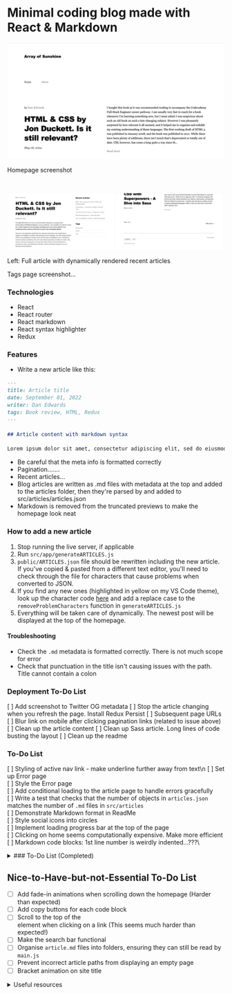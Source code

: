 # Minimal coding blog made with React & Markdown

<img src="./static/Homepage.png" alt="Homepage screenshot" />
<p>Homepage screenshot</p>
<br />
<p>
<img width="49%" src="./static/Tags_&_recent_articles.png" alt="Tags & recent articles screenshot" />
<img width="49%" src="./static/Pagination.png" alt="Footer & pagination screenshot" />
</p>
<p>Left: Full article with dynamically rendered recent articles</p>

Tags page screenshot...

### Technologies

- React
- React router
- React markdown
- React syntax highlighter
- Redux

### Features

- Write a new article like this:

```markdown
---
title: Article title
date: September 01, 2022
writer: Dan Edwards
tags: Book review, HTML, Redux
---

## Article content with markdown syntax

Lorem ipsum dolor sit amet, consectetur adipiscing elit, sed do eiusmod tempor incididunt ut labore et dolore magna aliqua. Ut enim ad minim veniam, quis nostrud exercitation ullamco laboris nisi ut aliquip ex ea commodo consequat. Duis aute irure dolor in reprehenderit in voluptate velit esse cillum dolore eu fugiat nulla pariatur. Excepteur sint occaecat cupidatat non proident, sunt in culpa qui officia deserunt mollit anim id est laborum...
```

- Be careful that the meta info is formatted correctly
- Pagination.......
- Recent articles...
- Blog articles are written as .md files with metadata at the top and added to the articles folder, then they're parsed by and added to src/articles/articles.json
- Markdown is removed from the truncated previews to make the homepage look neat

### How to add a new article

1. Stop running the live server, if applicable
2. Run `src/app/generateARTICLES.js`
3. `public/ARTICLES.json` file should be rewritten including the new article. If you've copied & pasted from a different text editor, you'll need to check through the file for characters that cause problems when converted to JSON.
4. If you find any new ones (highlighted in yellow on my VS Code theme), look up the character code [here](https://www.babelstone.co.uk/Unicode/whatisit.html) and add a replace case to the `removeProblemCharacters` function in `generateARTICLES.js`
5. Everything will be taken care of dynamically. The newest post will be displayed at the top of the homepage.

#### Troubleshooting

- Check the `.md` metadata is formatted correctly. There is not much scope for error
- Check that punctuation in the title isn't causing issues with the path. Title cannot contain a colon

### Deployment To-Do List

[ ] Add screenshot to Twitter OG metadata
[ ] Stop the article changing when you refresh the page. Install Redux Persist
[ ] Subsequent page URLs
[ ] Blur link on mobile after clicking pagination links (related to issue above)
[ ] Clean up the article content
[ ] Clean up Sass article. Long lines of code busting the layout
[ ] Clean up the readme

### To-Do List

[ ] Styling of active nav link - make underline further away from text\n
[ ] Set up Error page\
[ ] Style the Error page\
[ ] Add conditional loading to the article page to handle errors gracefully\
[ ] Write a test that checks that the number of objects in `articles.json` matches the number of `.md` files in `src/articles`\
[ ] Demonstrate Markdown format in ReadMe\
[ ] Style social icons into circles\
[ ] Implement loading progress bar at the top of the page\
[ ] Clicking on home seems computationally expensive. Make more efficient\
[ ] Markdown code blocks: 1st line number is weirdly indented...???\

<details closed>
<summary>
### To-Do List (Completed)

</summary> <br />
- [x] Make the site responsive
- [x] Nest the sass so it's neat
- [x] Add screenshot to ReadMe
- [x] Remove more characters from article slugs:
      `book-review-%7C-clean-code`
- [x] Fix about page styling
- [x] Replace the word 'author' with 'writer' everywhere for consistency
- [x] Make FilterTermPage h1 say: 'Articles by' for writers, and 'Articles tagged:' for tags
- [x] Rename TagPage FilterTermPage
- [x] Turn each writer into a page of previews by that writer
- [x] Handle edge cases for NextPrev articles. (Articles now go round in a circle. If you view the first article, the 'previous' article is the last article, and vice versa. Avoids conditional rendering and a styling issue, plus recommends more content)
- [x] Enable dynamic pagination on individual articles (NextPrev)
- [x] Remove spaces from tag slug (book%20review)
- [x] Style filter term page
- [x] Pagination on Tags pages
- [x] Implement dynamic tags section
- [x] Turn tags into links to Tag page
- [x] Clicking on site icon or Home takes you to articles page 1
- [x] Make recent article links work correctly
- [x] Display recent articles dynamically
- [x] Auto update footer copyright year with fallback
- [x] Make markdown links open in a new tab
- [x] Enable preview page sorted by tags
- [x] Design a sidebar and dynamically display other relevant blog posts
- [x] Tidy up Home page function
- [x] Display the three most recent articles in the sidebar that aren't the current article
- [x] Check article bodies for errors
- [x] Enable dynamic pagination
- [x] Add 'newer posts' link, which will be hidden on page one.
- [x] Favicon
- [x] Add line numbers to code blocks
- [x] Turn preview text into a link
- [x] Automatically scroll to the top of the page instantly when clicking on an article link
- [x] Scroll smoothly when clicking on 'top of page' internal link
- [x] Add styling to the markdown so it's consistent
- [x] Generate author links
- [x] Add code syntax highlighting using a library
- [x] Remove the word 'post' from the codebase - I prefer the term 'article' and it should be consistent for clarity
- [x] Display article tags on single article page
- [x] Display article tags on home page
- [x] Limit article previews to 5 most recent on home page
- [x] This article: HTML & CSS by Jon Duckett. Is it still relevant? isn't displaying in full for some reason, possibly because I pasted it from Notion. Fix this error. Solution: wrote a function to find and replace problem characters a weird apostrophe that isn't an apostrope, and an nbsb that looks like a space. Removed question marks from the path
- [x] Add a `removeProblemCharacters` function to `public/main.js` to prevent problems in `articles.json`
- [x] Implement dynamic page title (browser tab) changes
- [x] Buy domain name
- [x] Add a brief site description to About page
- [x] Homepage metadata
- [x] Fix punctuation replacement error. Getting `isn"t` instead of `isn't` etc. Fixed! Prettify was messing everything up - solution was to wrap punctuation in backticks.
- [x] Conditional rendering of 'Newer posts' & ''Older posts' nav as when appropriate
- [x] Dynamic page titles when using pagination nav links
- [x] Fix sidebar recent article paths
- [x] Turn each tag into a link to a page of relevant article previews
- [x] Update site title for tags & authors pages
</details>

## Nice-to-Have-but-not-Essential To-Do List

- [ ] Add fade-in animations when scrolling down the homepage (Harder than expected)
- [ ] Add copy buttons for each code block
- [ ] Scroll to the top of the <article> element when clicking on a link (This seems much harder than expected!)
- [ ] Make the search bar functional
- [ ] Organise `article.md` files into folders, ensuring they can still be read by `main.js`
- [ ] Prevent incorrect article paths from displaying an empty page
- [ ] Bracket animation on site title

<details closed>
<summary>
Useful resources

</summary> <br />
<ul>
<li>
<a href="https://www.educative.io/answers/how-to-implement-pagination-in-reactjs">Enabling pagination in React</a>
</li>
<li>
<a href="https://codepen.io/adatg/pen/BGLVGL?editors=0100">CSS Bracket hover animation</a>
</li>
<li>
<a href="https://www.codecademy.com/learn/learn-react-router/modules/learn-react-router/cheatsheet">Codecademy React Router cheatsheet</a>
</li>
</ul>
</details>
